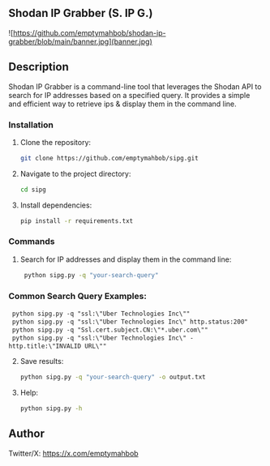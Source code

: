 ## Shodan IP Grabber (S. IP G.)

![https://github.com/emptymahbob/shodan-ip-grabber/blob/main/banner.jpg](banner.jpg)

## Description

Shodan IP Grabber is a command-line tool that leverages the Shodan API to search for IP addresses based on a specified query. It provides a simple and efficient way to retrieve ips & display them in the command line.

### Installation

1. Clone the repository:

   ```bash
   git clone https://github.com/emptymahbob/sipg.git

2. Navigate to the project directory:

   ```bash
   cd sipg

3. Install dependencies:

   ```bash
   pip install -r requirements.txt

### Commands

1. Search for IP addresses and display them in the command line:

    ```bash
     python sipg.py -q "your-search-query"

### Common Search Query Examples:
     python sipg.py -q "ssl:\"Uber Technologies Inc\""
     python sipg.py -q "ssl:\"Uber Technologies Inc\" http.status:200"
     python sipg.py -q "Ssl.cert.subject.CN:\"*.uber.com\""
     python sipg.py -q "ssl:\"Uber Technologies Inc\" -http.title:\"INVALID URL\""

2. Save results:

    ```bash
    python sipg.py -q "your-search-query" -o output.txt

3. Help:

    ```bash
    python sipg.py -h

## Author

Twitter/X: https://x.com/emptymahbob
